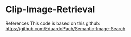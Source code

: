 # Clip-Image-Retrieval

References
This code is based on this github: https://github.com/EduardoPach/Semantic-Image-Search
